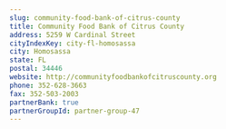 ```yaml
---
slug: community-food-bank-of-citrus-county
title: Community Food Bank of Citrus County
address: 5259 W Cardinal Street
cityIndexKey: city-fl-homosassa
city: Homosassa
state: FL
postal: 34446
website: http://communityfoodbankofcitruscounty.org
phone: 352-628-3663
fax: 352-503-2003
partnerBank: true
partnerGroupId: partner-group-47
---
```

